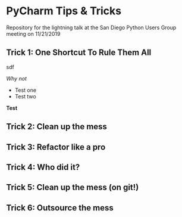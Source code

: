 # PyCharm Tips & Tricks

Repository for the lightning talk at the San Diego Python Users Group meeting on 11/21/2019

## Trick 1: One Shortcut To Rule Them All
sdf

*Why not*

- Test one
- Test two

<b>Test</b>



## Trick 2: Clean up the mess


## Trick 3: Refactor like a pro


## Trick 4: Who did it?


## Trick 5: Clean up the mess (on git!)


## Trick 6: Outsource the mess


